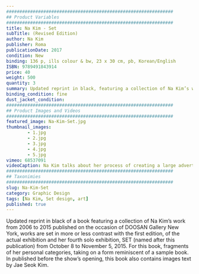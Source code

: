 ```yaml
---
###############################################################
## Product Variables
###############################################################
title: Na Kim - Set
subTitle: (Revised Edition)
author: Na Kim
publisher: Roma
publicationDate: 2017
condition: New
binding: 136 p, ills colour & bw, 23 x 30 cm, pb, Korean/English
ISBN: 9789491843914
price: 40
weight: 500
quantity: 3
summary: Updated reprint in black, featuring a collection of Na Kim’s work from 2006 to 2015, published on the occasion of DOOSAN Gallery New York.
binding_condition: fine
dust_jacket_condition:
###############################################################
## Product Images and Videos
###############################################################
featured_image: Na-Kim-Set.jpg
thumbnail_images:
        - 1.jpg
        - 2.jpg
        - 3.jpg
        - 4.jpg
        - 5.jpg
vimeo: 68537091
videoCaption: Na Kim talks about her process of creating a large advertising billboard.
###############################################################
## Taxonimies
###############################################################
slug: Na-Kim-Set
category: Graphic Design
tags: [Na Kim, Set design, art]
published: true
---
```

Updated reprint in black of a book featuring a collection of Na Kim’s work from 2006 to 2015 published on the occasion of DOOSAN Gallery New York, works are set in more or less contrast with the first edition, of the actual exhibition and her fourth solo exhibition, SET (named after this publication) from October 8 to November 5, 2015. For this book, fragments of her personal categories, taking on a form reminiscent of a sample book. In published before the show’s opening, this book also contains images text by Jae Seok Kim.
